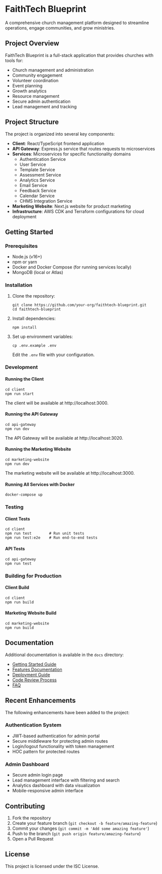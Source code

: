 # FaithTech Blueprint

A comprehensive church management platform designed to streamline operations, engage communities, and grow ministries.

## Project Overview

FaithTech Blueprint is a full-stack application that provides churches with tools for:

- Church management and administration
- Community engagement
- Volunteer coordination
- Event planning
- Growth analytics
- Resource management
- Secure admin authentication
- Lead management and tracking

## Project Structure

The project is organized into several key components:

- **Client**: React/TypeScript frontend application
- **API Gateway**: Express.js service that routes requests to microservices
- **Services**: Microservices for specific functionality domains
  - Authentication Service
  - User Service
  - Template Service
  - Assessment Service
  - Analytics Service
  - Email Service
  - Feedback Service
  - Calendar Service
  - CHMS Integration Service
- **Marketing Website**: Next.js website for product marketing
- **Infrastructure**: AWS CDK and Terraform configurations for cloud deployment

## Getting Started

### Prerequisites

- Node.js (v16+)
- npm or yarn
- Docker and Docker Compose (for running services locally)
- MongoDB (local or Atlas)

### Installation

1. Clone the repository:
   ```
   git clone https://github.com/your-org/faithtech-blueprint.git
   cd faithtech-blueprint
   ```

2. Install dependencies:
   ```
   npm install
   ```

3. Set up environment variables:
   ```
   cp .env.example .env
   ```
   Edit the `.env` file with your configuration.

### Development

#### Running the Client

```
cd client
npm run start
```

The client will be available at http://localhost:3000.

#### Running the API Gateway

```
cd api-gateway
npm run dev
```

The API Gateway will be available at http://localhost:3020.

#### Running the Marketing Website

```
cd marketing-website
npm run dev
```

The marketing website will be available at http://localhost:3000.

#### Running All Services with Docker

```
docker-compose up
```

### Testing

#### Client Tests

```
cd client
npm run test        # Run unit tests
npm run test:e2e    # Run end-to-end tests
```

#### API Tests

```
cd api-gateway
npm run test
```

### Building for Production

#### Client Build

```
cd client
npm run build
```

#### Marketing Website Build

```
cd marketing-website
npm run build
```

## Documentation

Additional documentation is available in the `docs` directory:

- [Getting Started Guide](docs/getting-started/README.md)
- [Features Documentation](docs/features/README.md)
- [Deployment Guide](docs/deployment/README.md)
- [Code Review Process](docs/code-review/systematic-review.md)
- [FAQ](docs/faq/README.md)

## Recent Enhancements

The following enhancements have been added to the project:

### Authentication System
- JWT-based authentication for admin portal
- Secure middleware for protecting admin routes
- Login/logout functionality with token management
- HOC pattern for protected routes

### Admin Dashboard
- Secure admin login page
- Lead management interface with filtering and search
- Analytics dashboard with data visualization
- Mobile-responsive admin interface

## Contributing

1. Fork the repository
2. Create your feature branch (`git checkout -b feature/amazing-feature`)
3. Commit your changes (`git commit -m 'Add some amazing feature'`)
4. Push to the branch (`git push origin feature/amazing-feature`)
5. Open a Pull Request

## License

This project is licensed under the ISC License.
